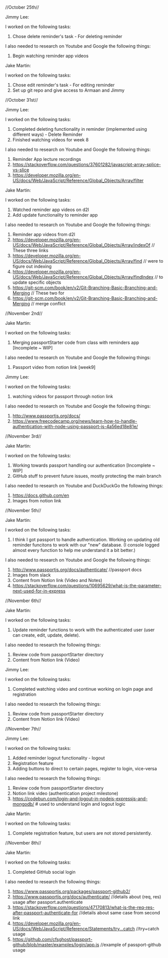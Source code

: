 //October 25th//

Jimmy Lee:

I worked on the following tasks:
1. Chose delete reminder's task - For deleting reminder

I also needed to research on Youtube and Google the following things:
1. Begin watching reminder app videos

Jake Martin:
  
I worked on the following tasks:
1. Chose edit reminder's task - For editing reminder
2. Set up git repo and give access to Armaan and Jimmy


//October 31st//
  
Jimmy Lee:
  
I worked on the following tasks:
1. Completed deleting functionality in reminder (implemented using different ways) - Delete Reminder
2. Finished watching videos for week 8
  
I also needed to research on Youtube and Google the following things:
1. Reminder App lecture recordings
2. https://stackoverflow.com/questions/37601282/javascript-array-splice-vs-slice
3. https://developer.mozilla.org/en-US/docs/Web/JavaScript/Reference/Global_Objects/Array/filter
  
Jake Martin:
  
I worked on the following tasks:
1. Watched reminder app videos on d2l
2. Add update functionality to reminder app

I also needed to research on Youtube and Google the following things:
1. Reminder app videos from d2l
2. https://developer.mozilla.org/en-US/docs/Web/JavaScript/Reference/Global_Objects/Array/indexOf     // These three links 
3. https://developer.mozilla.org/en-US/docs/Web/JavaScript/Reference/Global_Objects/Array/find        // were to figure out indexing
4. https://developer.mozilla.org/en-US/docs/Web/JavaScript/Reference/Global_Objects/Array/findIndex   // to update specific objects
5. https://git-scm.com/book/en/v2/Git-Branching-Basic-Branching-and-Merging                           // These two for 
6. https://git-scm.com/book/en/v2/Git-Branching-Basic-Branching-and-Merging                           // merge conflict


//November 2nd//

Jake Martin:

I worked on the following tasks:
1. Merging passportStarter code from class with reminders app [Incomplete ~ WIP]

I also needed to research on Youtube and Google the following things:
1. Passport video from notion link [week9]

Jimmy Lee:

I worked on the following tasks:
1. watching videos for passport through notion link

I also needed to research on Youtube and Google the following things:
1. http://www.passportjs.org/docs/
2. https://www.freecodecamp.org/news/learn-how-to-handle-authentication-with-node-using-passport-js-4a56ed18e81e/


//November 3rd//

Jake Martin:

I worked on the following tasks:
1. Working towards passport handling our authentication [Incomplete ~ WIP]
2. GitHub stuff to prevent future issues, mostly protecting the main branch

I also needed to research on Youtube and DuckDuckGo the following things:
1. https://docs.github.com/en
2. Images from notion link

//November 5th//

Jake Martin:

I worked on the following tasks:
1. I think I got passport to handle authentication. Working on updating old reminder funcitons to work with our "new" database. (I console logged almost every function to help me understand it a bit better.)

I also needed to research on Youtube and Google the following things:
1. http://www.passportjs.org/docs/authenticate/       //passport docs
2. Images from slack
3. Content from Notion link (Video and Notes)
4. https://stackoverflow.com/questions/10695629/what-is-the-parameter-next-used-for-in-express


//November 6th//

Jake Martin:

I worked on the following tasks:
1. Update reminder functions to work with the authenticated user (user can create, edit, update, delete).

I also needed to research the following things:
1. Review code from passportStarter directory
2. Content from Notion link (Video)

Jimmy Lee:

I worked on the following tasks:
1. Completed watching video and continue working on login page and registration

I also needed to research the following things:
1. Review code from passportStarter directory
2. Content from Notion link (Video)


//November 7th//

Jimmy Lee:

I worked on the following tasks:
1. Added reminder logout functionality - logout
2. Registration feature 
3. Adding buttons to direct to certain pages, register to login, vice-versa

I also needed to research the following things:
1. Review code from passportStarter directory
2. Notion link video (authentication project milestone)
3. https://codebun.com/login-and-logout-in-nodejs-expressjs-and-mongodb/ # used to understand login and logout logic

Jake Martin:

I worked on the following tasks:
1. Complete registration feature, but users are not stored persistently.


//November 8th//

Jake Martin:

I worked on the following tasks:
1. Completed GitHub social login

I also needed to research the following things:
1. https://www.passportjs.org/packages/passport-github2/
2. https://www.passportjs.org/docs/authenticate/  //details about (req, res) usage after passport.authenticate
3. https://stackoverflow.com/questions/47170813/what-is-the-req-res-after-passport-authenticate-for  //details about same case from second link
4. https://developer.mozilla.org/en-US/docs/Web/JavaScript/Reference/Statements/try...catch  //try+catch usage
5. https://github.com/cfsghost/passport-github/blob/master/examples/login/app.js  //example of passport-github usage

